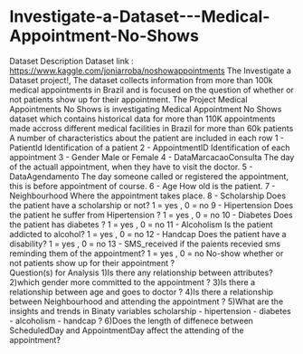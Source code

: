 # Investigate-a-Dataset---Medical-Appointment-No-Shows
Dataset Description Dataset link : https://www.kaggle.com/joniarroba/noshowappointments The Investigate a Dataset project!, The dataset collects information from more than 100k medical appointments in Brazil and is focused on the question of whether or not patients show up for their appointment. The Project Medical Appointments No Shows is investigating Medical Appointment No Shows dataset which contains historical data for more than 110K appointments made accross different medical facilities in Brazil for more than 60k patients A number of characteristics about the patient are included in each row 
1 - PatientId Identification of a patient 
2 - AppointmentID Identification of each appointment 
3 - Gender Male or Female 
4 - DataMarcacaoConsulta The day of the actuall appointment, when they have to visit the doctor. 
5 - DataAgendamento The day someone called or registered the appointment, this is before appointment of course. 
6 - Age How old is the patient. 
7 - Neighbourhood Where the appointment takes place. 
8 - Scholarship Does the patient have a scholarship or not? 1 = yes , 0 = no 
9 - Hipertension Does the patient he suffer from Hipertension ? 1 = yes , 0 = no 
10 - Diabetes Does the patient has diabetes ? 1 = yes , 0 = no 
11 - Alcoholism Is the patient addicted to alcohol? 1 = yes , 0 = no 
12 - Handcap Does the patient have a disability? 1 = yes , 0 = no 
13 - SMS_received if the paients recevied sms reminding them of the appointment? 1 = yes , 0 = no No-show whether or not patients show up for their appointment ?  
Question(s) for Analysis 
1)Is there any relationship between attributes? 
2)which gender more committed to the appointment ? 
3)Is there a relationship between age and goes to doctor ? 
4)Is there a relationship between Neighbourhood and attending the appointment ? 
5)What are the insights and trends in Binaty variables scholarship - hipertension - diabetes - alcoholism - handcap ? 
6)Does the length of diffenece between ScheduledDay and AppointmentDay affect the attending of the appointment?
